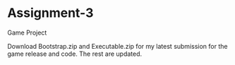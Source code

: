 # Assignment-3
Game Project

Download Bootstrap.zip and Executable.zip for my latest submission for the game release and code.
The rest are updated.
